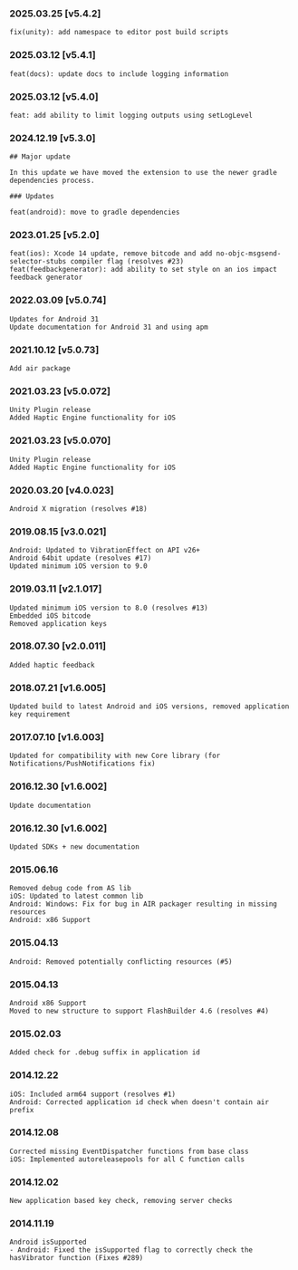 ### 2025.03.25 [v5.4.2]

```
fix(unity): add namespace to editor post build scripts
```

### 2025.03.12 [v5.4.1]

```
feat(docs): update docs to include logging information
```

### 2025.03.12 [v5.4.0]

```
feat: add ability to limit logging outputs using setLogLevel
```

### 2024.12.19 [v5.3.0]

```
## Major update 

In this update we have moved the extension to use the newer gradle dependencies process.

### Updates 

feat(android): move to gradle dependencies
```

### 2023.01.25 [v5.2.0]

```
feat(ios): Xcode 14 update, remove bitcode and add no-objc-msgsend-selector-stubs compiler flag (resolves #23)
feat(feedbackgenerator): add ability to set style on an ios impact feedback generator
```

### 2022.03.09 [v5.0.74]

```
Updates for Android 31
Update documentation for Android 31 and using apm
```

### 2021.10.12 [v5.0.73]

```
Add air package
```



### 2021.03.23 [v5.0.072]

```
Unity Plugin release
Added Haptic Engine functionality for iOS

```


### 2021.03.23 [v5.0.070]

```
Unity Plugin release
Added Haptic Engine functionality for iOS

```


### 2020.03.20 [v4.0.023]

```
Android X migration (resolves #18)
```


### 2019.08.15 [v3.0.021]

```
Android: Updated to VibrationEffect on API v26+ 
Android 64bit update (resolves #17)
Updated minimum iOS version to 9.0
```


### 2019.03.11 [v2.1.017]

```
Updated minimum iOS version to 8.0 (resolves #13)
Embedded iOS bitcode
Removed application keys 
```


### 2018.07.30 [v2.0.011]

```
Added haptic feedback
```


### 2018.07.21 [v1.6.005]

```
Updated build to latest Android and iOS versions, removed application key requirement
```


### 2017.07.10 [v1.6.003]

```
Updated for compatibility with new Core library (for Notifications/PushNotifications fix)
```


### 2016.12.30 [v1.6.002]

```
Update documentation
```


### 2016.12.30 [v1.6.002]

```
Updated SDKs + new documentation
```


### 2015.06.16

```
Removed debug code from AS lib
iOS: Updated to latest common lib
Android: Windows: Fix for bug in AIR packager resulting in missing resources
Android: x86 Support
```


### 2015.04.13

```
Android: Removed potentially conflicting resources (#5)
```


### 2015.04.13

```
Android x86 Support
Moved to new structure to support FlashBuilder 4.6 (resolves #4)
```


### 2015.02.03

```
Added check for .debug suffix in application id
```


### 2014.12.22

```
iOS: Included arm64 support (resolves #1)
Android: Corrected application id check when doesn't contain air prefix
```


### 2014.12.08

```
Corrected missing EventDispatcher functions from base class
iOS: Implemented autoreleasepools for all C function calls
```


### 2014.12.02

```
New application based key check, removing server checks
```


### 2014.11.19

```
Android isSupported 
- Android: Fixed the isSupported flag to correctly check the hasVibrator function (Fixes #289)
```
